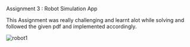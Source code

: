 Assignment 3 : Robot Simulation App

This Assignment was really challenging and learnt alot while solving and followed the given pdf and implemented accordingly.

![robot1](https://user-images.githubusercontent.com/53406891/223359695-a3a898a9-eaf8-4fa1-9f8d-280b1d662d1e.png)

